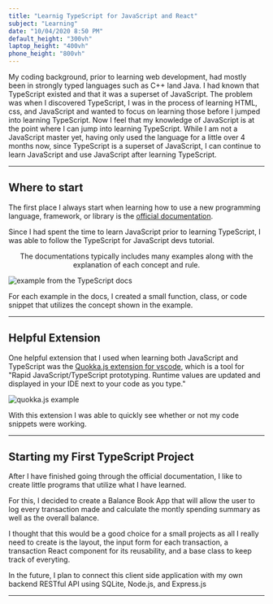 ```yaml
---
title: "Learnig TypeScript for JavaScript and React"
subject: "Learning"
date: "10/04/2020 8:50 PM"
default_height: "300vh"
laptop_height: "400vh"
phone_height: "800vh"
---
```


My coding background, prior to learning web development, had mostly been in strongly typed languages such as C++ land Java. I had known that TypeScript existed and that it was a superset of JavaScript. The problem was when I discovered TypeScript, I was in the process of learning HTML, css, and JavaScript and wanted to focus on learning those before I jumped into learning TypeScript. Now I feel that my knowledge of JavaScript is at the point where I can jump into learning TypeScript. While I am not a JavaScript master yet, having only used the language for a little over 4 months now, since TypeScript is a superset of JavaScript, I can continue to learn JavaScript and use JavaScript after learning TypeScript.

---

## Where to start

The first place I always start when learning how to use a new programming language, framework, or library is the [official documentation](https://www.typescriptlang.org/docs/handbook/2/basic-types.html "TypeScript documentation V2 | The Basics").

Since I had spent the time to learn JavaScript prior to learning TypeScript, I
was able to follow the TypeScript for JavaScript devs tutorial.

<p style="text-align: center;">The documentations typically includes many examples along with the explanation of each concept and rule.</p>

![example from the TypeScript docs](https://imgur.com/QbMHcUd.jpg)

For each example in the docs, I created a small function, class, or code snippet that utilizes the concept shown in the example.

---

## Helpful Extension

One helpful extension that I used when learning both JavaScript and TypeScript
was the [Quokka.js extension for vscode](https://quokkajs.com/ "QUOKKA Home
Page"), which is a tool for "Rapid JavaScript/TypeScript prototyping. Runtime
values are updated and displayed in your IDE next to your code as you type."

![quokka.js example](https://i.imgur.com/HfNGp1t.png)

With this extension I was able to quickly see whether or not my code snippets
were working.

---

## Starting my First TypeScript Project

After I have finished going through the official documentation, I like to create
little programs that utilize what I have learned.

For this, I decided to create a Balance Book App that will allow the user to log
every transaction made and calculate the montly spending summary as well as the
overall balance.

I thought that this would be a good choice for a small projects as all I really
need to create is the layout, the input form for each transaction, a transaction
React component for its reusability, and a base class to keep track of
everyting.

In the future, I plan to connect this client side application with my own backend RESTful API using SQLite, Node.js, and Express.js

---
